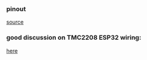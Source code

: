
### pinout
[source](https://etkilesimliogrenme.com/uploads/images/2021/05/image_750x_608ff0faba267.jpg)


### good discussion on TMC2208 ESP32 wiring:
[here](https://github.com/teemuatlut/TMCStepper/issues/192)
